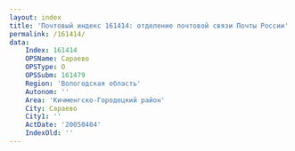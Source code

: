 ```yaml
---
layout: index
title: 'Почтовый индекс 161414: отделение почтовой связи Почты России'
permalink: /161414/
data:
    Index: 161414
    OPSName: Сараево
    OPSType: О
    OPSSubm: 161479
    Region: 'Вологодская область'
    Autonom: ''
    Area: 'Кичменгско-Городецкий район'
    City: Сараево
    City1: ''
    ActDate: '20050404'
    IndexOld: ''
---
```


